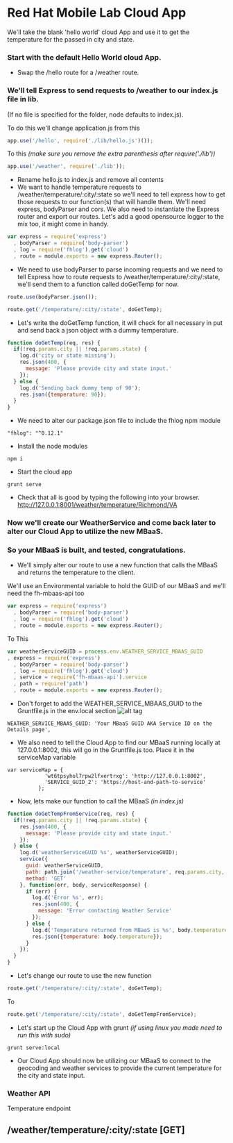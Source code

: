 # Red Hat Mobile Lab Cloud App

We'll take the blank 'hello world' cloud App and use it to get the temperature for the passed in city and state.



### Start with the default Hello World cloud App.

* Swap the /hello route for a /weather route.

### We'll tell Express to send requests to /weather to our index.js file in lib.
(If no file is specified for the folder, node defaults to index.js).

To do this we'll change application.js from this
```Javascript
app.use('/hello', require('./lib/hello.js')());
```
To this _(make sure you remove the extra parenthesis after require('./lib'))_
```Javascript
app.use('/weather', require('./lib'));
```
* Rename hello.js to index.js and remove all contents
* We want to handle temperature requests to /weather/temperature/:city/:state
so we'll need to tell express how to get those requests to our function(s) that
will handle them.  We'll need express, bodyParser and cors.  We also need to
instantiate the Express router and export our routes.  Let's add a good opensource
logger to the mix too, it might come in handy.
```Javascript
var express = require('express')
  , bodyParser = require('body-parser')
  , log = require('fhlog').get('cloud')
  , route = module.exports = new express.Router();
```
* We need to use bodyParser to parse incoming requests and we need to tell Express
how to route requests to /weather/temperature/:city/:state, we'll send them to
a function called doGetTemp for now.
```Javascript
route.use(bodyParser.json());

route.get('/temperature/:city/:state', doGetTemp);
```
* Let's write the doGetTemp function, it will check for all necessary in put and
send back a json object with a dummy temperature.
```Javascript
function doGetTemp(req, res) {
  if(!req.params.city || !req.params.state) {
    log.d('city or state missing');
    res.json(400, {
      message: 'Please provide city and state input.'
    });
  } else {
    log.d('Sending back dummy temp of 90');
    res.json({temperature: 90});
  }
}
```
* We need to alter our package.json file to include the fhlog npm module
```
"fhlog": "^0.12.1"
```
* Install the node modules
```
npm i
```
* Start the cloud app
```
grunt serve
```
* Check that all is good by typing the following into your browser.
http://127.0.0.1:8001/weather/temperature/Richmond/VA

### Now we'll create our WeatherService and come back later to alter our Cloud App to utilize the new MBaaS.

### So your MBaaS is built, and tested, congratulations.
* We'll simply alter our route to use a new function that calls the MBaaS and returns the temperature to the client.

We'll use an Environmental variable to hold the GUID of our MBaaS and we'll need the fh-mbaas-api too
```Javascript
var express = require('express')
  , bodyParser = require('body-parser')
  , log = require('fhlog').get('cloud')
  , route = module.exports = new express.Router();
```
To This
```Javascript
var weatherServiceGUID = process.env.WEATHER_SERVICE_MBAAS_GUID
, express = require('express')
  , bodyParser = require('body-parser')
  , log = require('fhlog').get('cloud')
  , service = require('fh-mbaas-api').service
  , path = require('path')
  , route = module.exports = new express.Router();
```
* Don't forget to add the WEATHER_SERVICE_MBAAS_GUID to the Gruntfile.js in the env.local section
![alt tag](https://raw.github.com/jimdillon/RH-MAP-Tech-Talk-Lab/master/weatherserviceguid.jpg)
```
WEATHER_SERVICE_MBAAS_GUID: 'Your MBaaS GUID AKA Service ID on the Details page',
```
* We also need to tell the Cloud App to find our MBaaS running locally at 127.0.0.1:8002, this will go in the Gruntfile.js too.  Place it in the serviceMap variable
```
var serviceMap = {
            'wt6tpsyhol7rpw2lfxertrxg': 'http://127.0.0.1:8002',
            'SERVICE_GUID_2': 'https://host-and-path-to-service'
          };
```

* Now, lets make our function to call the MBaaS _(in index.js)_

```Javascript
function doGetTempFromService(req, res) {
  if(!req.params.city || !req.params.state) {
    res.json(400, {
      message: 'Please provide city and state input.'
    });
  } else {
    log.d('weatherServiceGUID %s', weatherServiceGUID);
    service({
      guid: weatherServiceGUID,
      path: path.join('/weather-service/temperature', req.params.city, req.params.state),
      method: 'GET'
    }, function(err, body, serviceResponse) {
      if (err) {
        log.d('Error %s', err);
        res.json(400, {
          message: 'Error contacting Weather Service'
        });
      } else {
        log.d('Temperature returned from MBaaS is %s', body.temperature);
        res.json({temperature: body.temperature});
      }
    });
  }
}
```
* Let's change our route to use the new function
```Javascript
route.get('/temperature/:city/:state', doGetTemp);
```
To
```Javascript
route.get('/temperature/:city/:state', doGetTempFromService);
```
* Let's start up the Cloud App with grunt _(if using linux you made need to run this with sudo)_
```
grunt serve:local
```

* Our Cloud App should now be utilizing our MBaaS to connect to the geocoding and weather services to provide the current temperature for the city and state input.


### Weather API
Temperature endpoint
## /weather/temperature/:city/:state [GET]
